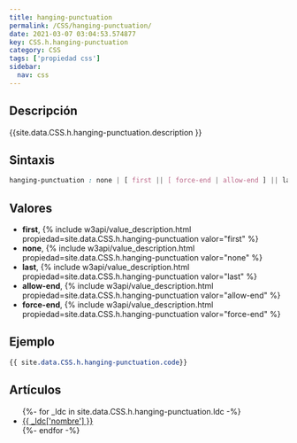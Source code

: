 ```yaml
---
title: hanging-punctuation
permalink: /CSS/hanging-punctuation/
date: 2021-03-07 03:04:53.574877
key: CSS.h.hanging-punctuation
category: CSS
tags: ['propiedad css']
sidebar: 
  nav: css
---
```


## Descripción
{{site.data.CSS.h.hanging-punctuation.description }}

## Sintaxis
~~~css
hanging-punctuation : none | [ first || [ force-end | allow-end ] || last ]
~~~

## Valores
* **first**,  {% include w3api/value_description.html propiedad=site.data.CSS.h.hanging-punctuation valor="first" %}
* **none**,  {% include w3api/value_description.html propiedad=site.data.CSS.h.hanging-punctuation valor="none" %}
* **last**,  {% include w3api/value_description.html propiedad=site.data.CSS.h.hanging-punctuation valor="last" %}
* **allow-end**,  {% include w3api/value_description.html propiedad=site.data.CSS.h.hanging-punctuation valor="allow-end" %}
* **force-end**,  {% include w3api/value_description.html propiedad=site.data.CSS.h.hanging-punctuation valor="force-end" %}

## Ejemplo
~~~css
{{ site.data.CSS.h.hanging-punctuation.code}}
~~~

## Artículos
<ul>
{%- for _ldc in site.data.CSS.h.hanging-punctuation.ldc -%}
   <li>
       <a href="{{_ldc['url'] }}">{{ _ldc['nombre'] }}</a>
   </li>
{%- endfor -%}
</ul>
